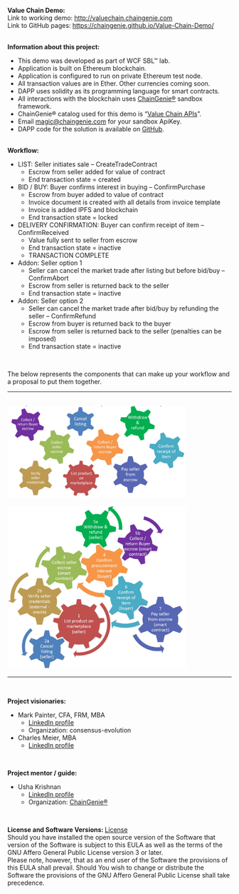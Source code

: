 <B>Value Chain Demo:</B><br/>
Link to working demo: <a href="http://chaingenie.com">http://valuechain.chaingenie.com</a><br/>
Link to GitHub pages: <a href="https://chaingenie.github.io/Value-Chain-Demo/">https://chaingenie.github.io/Value-Chain-Demo/</a>
<br/><br/>

<b>Information about this project:</b>
-	This demo was developed as part of WCF SBL™ lab.
-	Application is built on Ethereum blockchain.
-	Application is configured to run on private Ethereum test node.
-	All transaction values are in Ether.  Other currencies coming soon.
-	DAPP uses solidity as its programming language for smart contracts.
-	All interactions with the blockchain uses <a href="http://chaingenie.com">ChainGenie®</a> sandbox framework.
-	ChainGenie® catalog used for this demo is “<a href="http://chaingenie.com/demo.html">Value Chain APIs</a>”.
-	Email magic@chaingenie.com for your sandbox ApiKey.
-	DAPP code for the solution is available on <a href="https://github.com/ChainGenie/Value-Chain-Demo">GitHub</a>.
<br/><br/>

<b>Workflow:</b>
- LIST: Seller initiates sale – CreateTradeContract
   	- Escrow from seller added for value of contract
   	- End transaction state = created
-	BID / BUY: Buyer confirms interest in buying – ConfirmPurchase
  	- Escrow from buyer added to value of contract
  	- Invoice document is created with all details from invoice template
  	- Invoice is added IPFS and blockchain
  	- End transaction state = locked
-	DELIVERY CONFIRMATION: Buyer can confirm receipt of item – ConfirmReceived
  	- Value fully sent to seller from escrow
  	- End transaction state = inactive
    - TRANSACTION COMPLETE
-	Addon: Seller option 1
    - Seller can cancel the market trade after listing but before bid/buy – ConfirmAbort
  	- Escrow from seller is returned back to the seller
  	- End transaction state = inactive
-	Addon: Seller option 2
    - Seller can cancel the market trade after bid/buy by refunding the seller – ConfirmRefund
  	- Escrow from buyer is returned back to the buyer
    - Escrow from seller is returned back to the seller (penalties can be imposed)
  	- End transaction state = inactive

<br/>

The below represents the components that can make up your workflow and a proposal to put them together. <br>
<hr/>
<br/><img src="https://github.com/ChainGenie/Value-Chain-Demo/blob/master/images/components.JPG" width="400" /><br/>
<br/><img src="https://github.com/ChainGenie/Value-Chain-Demo/blob/master/images/workflow.JPG" width="400" />
<hr/>

<br/>

<b>Project visionaries:</b><br>
- Mark Painter, CFA, FRM, MBA
  - <a href="https://www.linkedin.com/in/william-mark-painter-2366b462">LinkedIn profile</a>
  - Organization: consensus-evolution
- Charles Meier, MBA
  - <a href="https://www.linkedin.com/in/charles-meier-20836593">LinkedIn profile</a>
<br/>

<b>Project mentor / guide:</b><br>
- Usha Krishnan
  - <a href="https://www.linkedin.com/in/upriya">LinkedIn profile</a>
  - Organization: <a href="http://chaingenie.com">ChainGenie®</a>
<br/>

<b>License and Software Versions: </b><a href="https://github.com/ChainGenie/Value-Chain-Demo/blob/master/LICENSE">License</a>
<BR/>
Should you have installed the open source version of the Software that version of the Software is subject to this EULA as well as the terms of the GNU Affero General Public License version 3 or later. 
<br/>
Please note, however, that as an end user of the Software the provisions of this EULA shall prevail. Should You wish to change or distribute the Software the provisions of the GNU Affero General Public License shall take precedence.

